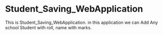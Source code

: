 # Student_Saving_WebApplication
This is Student_Saving_WebApplication. in this application we can Add Any school Student with roll, name with marks.
